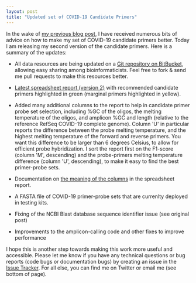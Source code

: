 ```yaml
---
layout: post
title: "Updated set of COVID-19 Candidate Primers"
---
```


In the wake of [my previous blog
post](https://tomeraltman.net/2020/03/03/technical-problems-COVID-primers.html),
I have received numerous bits of advice on how to make my set of
COVID-19 candidate primers better. Today I am releasing my second
version of the candidate primers. Here is a summary of the updates:

* All data resources are being updated on a [Git repository on
  BitBucket](https://bitbucket.org/tomeraltman/covid-19-primer-data/src/master/),
  allowing easy sharing among bioinformaticists. Feel free to fork &
  send me pull requests to make this resources better.

* [Latest spreadsheet report (version 2)](https://bitbucket.org/tomeraltman/covid-19-primer-data/downloads/new-COVID-primer-set-stats_v2.xlsx) with recommended candidate primers
  highlighted in green (marginal primers highlighted in yellow).

* Added many additional columns to the report to help in candidate
  primer probe set selection, including %GC of the oligos, the melting
  temperature of the oligos, and amplicon %GC and length (relative to
  the reference RefSeq COVID-19 complete genome). Column 'U' in
  particular reports the difference between the probe melting
  temperature, and the highest melting temperature of the forward and
  reverse primers. You want this difference to be larger than 6
  degrees Celsius, to allow for efficient probe hybridization. I sort
  the report first on the F1-score (column 'M', descending) and the
  probe-primers melting temperature difference (column 'U',
  descending), to make it easy to find the best primer-probe sets.

* Documentation on [the meaning of the
  columns](https://bitbucket.org/tomeraltman/covid-19-primer-data/src/master/doc/column-descriptions.md)
  in the spreadsheet report.

* A FASTA file of COVID-19 primer-probe sets that are currenlty
  deployed in testing kits.

* Fixing of the NCBI Blast database sequence identifier issue (see
  original post)

* Improvements to the amplicon-calling code and other fixes to improve
  performance


I hope this is another step towards making this work more useful and
accessible. Please let me know if you have any technical questions or
bug reports (code bugs or documentation bugs) by creating
an issue in the [Issue
Tracker](https://bitbucket.org/tomeraltman/covid-19-primer-data/issues?status=new&status=open). For
all else, you can find me on Twitter or email me (see bottom of page).
